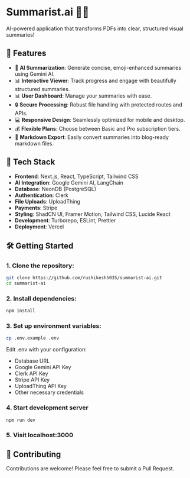 # Summarist.ai 📝🚀

AI-powered application that transforms PDFs into clear, structured visual summaries!

## 🌟 Features

- 🤖 **AI Summarization**: Generate concise, emoji-enhanced summaries using Gemini AI.
- 📊 **Interactive Viewer**: Track progress and engage with beautifully structured summaries.
- 📊 **User Dashboard**: Manage your summaries with ease.
- 🔒 **Secure Processing**: Robust file handling with protected routes and APIs.
- 💻 **Responsive Design**: Seamlessly optimized for mobile and desktop.
- 💰 **Flexible Plans**: Choose between Basic and Pro subscription tiers.
- 📜 **Markdown Export**: Easily convert summaries into blog-ready markdown files.

## 🚀 Tech Stack

- **Frontend**: Next.js, React, TypeScript, Tailwind CSS
- **AI Integration**: Google Gemini AI, LangChain
- **Database**: NeonDB (PostgreSQL)
- **Authentication**: Clerk
- **File Uploads**: UploadThing
- **Payments**: Stripe
- **Styling**: ShadCN UI, Framer Motion, Tailwind CSS, Lucide React
- **Development**: Turborepo, ESLint, Prettier
- **Deployment**: Vercel

## 🛠️ Getting Started

### 1. Clone the repository:

```bash
git clone https://github.com/rushikesh5035/summarist-ai.git
cd summarist-ai
```

### 2. Install dependencies:

```bash
npm install
```

### 3. Set up environment variables:

```bash
cp .env.example .env
```

Edit .env with your configuration:

- Database URL
- Google Gemini API Key
- Clerk API Key
- Stripe API Key
- UploadThing API Key
- Other necessary credentials

### 4. Start development server

```bash
npm run dev
```

### 5. Visit localhost:3000

## 🤝 Contributing

Contributions are welcome! Please feel free to submit a Pull Request.

